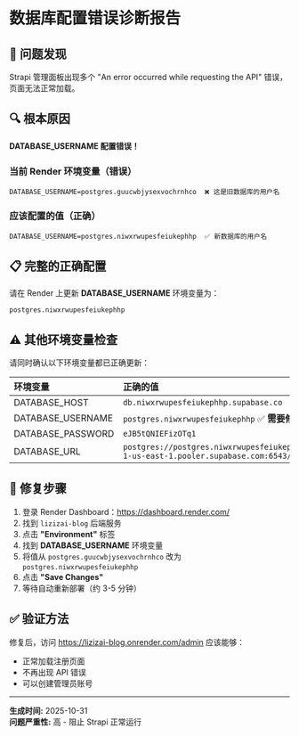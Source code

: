 # 数据库配置错误诊断报告

## 🚨 问题发现

Strapi 管理面板出现多个 "An error occurred while requesting the API" 错误，页面无法正常加载。

## 🔍 根本原因

**DATABASE_USERNAME 配置错误！**

### 当前 Render 环境变量（错误）

```
DATABASE_USERNAME=postgres.guucwbjysexvochrnhco  ❌ 这是旧数据库的用户名
```

### 应该配置的值（正确）

```
DATABASE_USERNAME=postgres.niwxrwupesfeiukephhp  ✅ 新数据库的用户名
```

## 📋 完整的正确配置

请在 Render 上更新 **DATABASE_USERNAME** 环境变量为：

```
postgres.niwxrwupesfeiukephhp
```

## ⚠️ 其他环境变量检查

请同时确认以下环境变量都已正确更新：

| 环境变量 | 正确的值 |
| :--- | :--- |
| DATABASE_HOST | `db.niwxrwupesfeiukephhp.supabase.co` |
| DATABASE_USERNAME | `postgres.niwxrwupesfeiukephhp` ✅ **需要修复** |
| DATABASE_PASSWORD | `eJB5tQNIEFizOTq1` |
| DATABASE_URL | `postgres://postgres.niwxrwupesfeiukephhp:eJB5tQNIEFizOTq1@aws-1-us-east-1.pooler.supabase.com:6543/postgres` |

## 🔧 修复步骤

1. 登录 Render Dashboard：https://dashboard.render.com/
2. 找到 `lizizai-blog` 后端服务
3. 点击 **"Environment"** 标签
4. 找到 **DATABASE_USERNAME** 环境变量
5. 将值从 `postgres.guucwbjysexvochrnhco` 改为 `postgres.niwxrwupesfeiukephhp`
6. 点击 **"Save Changes"**
7. 等待自动重新部署（约 3-5 分钟）

## ✅ 验证方法

修复后，访问 https://lizizai-blog.onrender.com/admin 应该能够：
- 正常加载注册页面
- 不再出现 API 错误
- 可以创建管理员账号

---

**生成时间:** 2025-10-31  
**问题严重性:** 高 - 阻止 Strapi 正常运行
